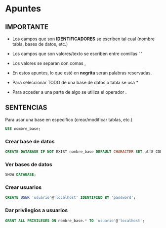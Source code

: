 # Apuntes
## IMPORTANTE
- Los campos que son **IDENTIFICADORES** se escriben tal cual (nombre tabla, bases de datos, etc.)
- Los campos que son valores/texto se escriben entre comillas ' '
- Los valores se separan con comas ,

- En estos apuntes, lo que esté en **negrita** seran palabras reservadas.
- Para seleccionar TODO de una base de datos o tabla se usa *
- Para acceder a una parte de algo se utiliza el operador .

## SENTENCIAS
Para usar una base en especifico (crear/modificar tablas, etc.)
```sql
USE nombre_base;
```
### Crear base de datos
```sql
CREATE DATABASE IF NOT EXIST nombre_base DEFAULT CHARACTER SET utf8 COLLATE utf8_general_ci;
```
### Ver bases de datos
```sql
SHOW DATABASE;
```
### Crear usuarios
```sql
CREATE USER 'usuario'@'localhost' IDENTIFIED BY 'password';
```
### Dar privilegios a usuarios
```sql
GRANT ALL PRIVILEGES ON nombre_base.* TO 'usuario'@'localhost';
```
